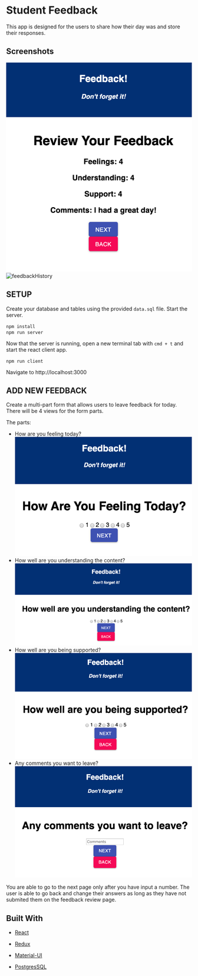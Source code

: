 # Student Feedback

This app is designed for the users to share how their day was and store their responses.

## Screenshots
![Feedback](screenshots/Feedback.png)
![feedbackHistory](sreenshots/feedbackHistory.png)


## SETUP

Create your database and tables using the provided `data.sql` file. Start the server.

```
npm install
npm run server
```

Now that the server is running, open a new terminal tab with `cmd + t` and start the react client app.

```
npm run client
```

Navigate to http://localhost:3000

## ADD NEW FEEDBACK

Create a multi-part form that allows users to leave feedback for today. 
There will be 4 views for the form parts.

The parts:
- How are you feeling today?
![feeling](screenshots/feeling.png)
- How well are you understanding the content?
![understanding](screenshots/understanding.png)
- How well are you being supported?
![support](screenshots/support.png)
- Any comments you want to leave?
![comments](screenshots/comments.png)

You are able to go to the next page only after you have input a number. The user is able to go back and change their answers as long as they have not submited them on the feedback review page.

## Built With

* [React](https://reactjs.org)

* [Redux](https://redux.js.org)

* [Material-UI](https://material-ui.com)

* [PostgresSQL](https://www.postgresql.org)